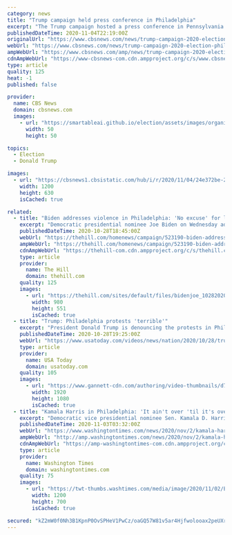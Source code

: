 ```yaml
---
category: news
title: "Trump campaign held press conference in Philadelphia"
excerpt: "The Trump campaign hosted a press conference in Pennsylvania on Wednesday afternoon, with Eric Trump, Trump 2020 senior advisor Lara Trump, Rudy Giuliani, former Florida Attorney General Pam Bondi, and campaign senior advisor Corey Lewandowski."
publishedDateTime: 2020-11-04T22:19:00Z
originalUrl: "https://www.cbsnews.com/news/trump-campaign-2020-election-philadelphia-press-conference-live-stream-2020-11-04/"
webUrl: "https://www.cbsnews.com/news/trump-campaign-2020-election-philadelphia-press-conference-live-stream-2020-11-04/"
ampWebUrl: "https://www.cbsnews.com/amp/news/trump-campaign-2020-election-philadelphia-press-conference-live-stream-2020-11-04/"
cdnAmpWebUrl: "https://www-cbsnews-com.cdn.ampproject.org/c/s/www.cbsnews.com/amp/news/trump-campaign-2020-election-philadelphia-press-conference-live-stream-2020-11-04/"
type: article
quality: 125
heat: -1
published: false

provider:
  name: CBS News
  domain: cbsnews.com
  images:
    - url: "https://smartableai.github.io/election/assets/images/organizations/cbsnews.com-50x50.jpg"
      width: 50
      height: 50

topics:
  - Election
  - Donald Trump

images:
  - url: "https://cbsnews1.cbsistatic.com/hub/i/r/2020/11/04/24e372be-2de9-486d-b45c-f427ca3590da/thumbnail/1200x630g2/f24c4ccb2134dc4fffe94368fd7dbf4f/gettyimages-1229449694.jpg"
    width: 1200
    height: 630
    isCached: true

related:
  - title: "Biden addresses violence in Philadelphia: 'No excuse' for looting"
    excerpt: "Democratic presidential nominee Joe Biden on Wednesday addressed the recent violence in Philadelphia over the police killing of Walter Wallace Jr., telling reporters that the death is not an excuse for looting or criminal activity."
    publishedDateTime: 2020-10-28T18:45:00Z
    webUrl: "https://thehill.com/homenews/campaign/523190-biden-addresses-violence-in-philadelphia-no-excuse-for-the-looting"
    ampWebUrl: "https://thehill.com/homenews/campaign/523190-biden-addresses-violence-in-philadelphia-no-excuse-for-the-looting?amp"
    cdnAmpWebUrl: "https://thehill-com.cdn.ampproject.org/c/s/thehill.com/homenews/campaign/523190-biden-addresses-violence-in-philadelphia-no-excuse-for-the-looting?amp"
    type: article
    provider:
      name: The Hill
      domain: thehill.com
    quality: 125
    images:
      - url: "https://thehill.com/sites/default/files/bidenjoe_10282020getty.jpg"
        width: 980
        height: 551
        isCached: true
  - title: "Trump: Philadelphia protests 'terrible'"
    excerpt: "President Donald Trump is denouncing the protests in Philadelphia in response to the police shooting of a Black man. \"Again, a Democrat run state, a Democrat run city, Philadelphia,\" Trump said. He claimed police had been told not to intervene."
    publishedDateTime: 2020-10-28T19:25:00Z
    webUrl: "https://www.usatoday.com/videos/news/nation/2020/10/28/trump-philadelphia-protests-terrible/6059493002/"
    type: article
    provider:
      name: USA Today
      domain: usatoday.com
    quality: 105
    images:
      - url: "https://www.gannett-cdn.com/authoring/video-thumbnails/d755a6e9-b225-4583-9bf5-7ccc84f0dfca_poster.jpg?quality=10"
        width: 1920
        height: 1080
        isCached: true
  - title: "Kamala Harris in Philadelphia: 'It ain't over 'til it's over'"
    excerpt: "Democratic vice presidential nominee Sen. Kamala D. Harris said Monday at an election-eve rally in Philadelphia that Democrats need to run through the tape if they want to oust President Trump from office."
    publishedDateTime: 2020-11-03T03:32:00Z
    webUrl: "https://www.washingtontimes.com/news/2020/nov/2/kamala-harris-philadelphia-it-aint-over-til-its-ov/"
    ampWebUrl: "http://amp.washingtontimes.com/news/2020/nov/2/kamala-harris-philadelphia-it-aint-over-til-its-ov/"
    cdnAmpWebUrl: "https://amp-washingtontimes-com.cdn.ampproject.org/c/amp.washingtontimes.com/news/2020/nov/2/kamala-harris-philadelphia-it-aint-over-til-its-ov/"
    type: article
    provider:
      name: Washington Times
      domain: washingtontimes.com
    quality: 75
    images:
      - url: "https://twt-thumbs.washtimes.com/media/image/2020/11/02/Election_2020_Harris_27307.jpg-83cae_c0-311-3385-2285_s1200x700.jpg?fda56f92cdf41ac242222bbd669f3c2516cc89a7"
        width: 1200
        height: 700
        isCached: true

secured: "kZ2mW0f0Nh3B1KpnP0OvSPHeV1PwCz/oaGQ57W81v5ar4Hjfwolooax2peUXrWg2l3ZZWDi8KlyEraqWEIlJXJdarB2qPITW/QBsPcm2OwtjKZm0vvUp3s/KJSayADsB3Jc93mbTQxLnxp1K99NKbzzz+fZydiE+3cfQAZiaK1vr6UTonAVWT1LZEwNdqhqiKHpNwDftU5ZRU5I8BomMmyfYRYRdMpx2NvA8qQ8BlYGUw+vDFO5R1moLjyDmuptG8QUkcmDdojrBzYs4tA4kSDJ4sDnyyP/zn1FLvKdiVdYCrnbG03EFXAVprUPuRwrQR3J+nKpSWBHW2I+G4EApnBI4uyD6tOlgZH+qWx5q9e4=;HkNB57CKSURx9owidYk4dg=="
---
```


